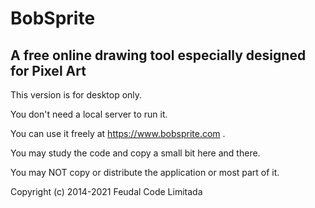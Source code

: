 # BobSprite
A free online drawing tool especially designed for Pixel Art
------------------------------------------------------------

This version is for desktop only.

You don't need a local server to run it.

You can use it freely at https://www.bobsprite.com .

You may study the code and copy a small bit here and there.

You may NOT copy or distribute the application or most part of it.




Copyright (c) 2014-2021 Feudal Code Limitada

